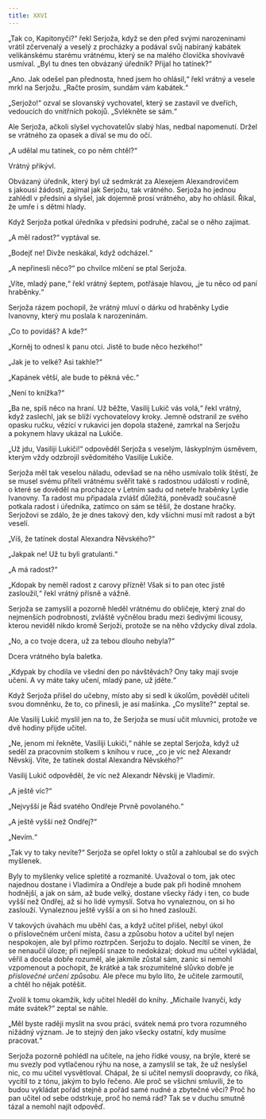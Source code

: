 ```yaml
---
title: XXVI
---
```


„Tak co, Kapitonyči?“ řekl Serjoža, když se den před svými narozeninami vrátil zčervenalý a veselý z procházky a podával svůj nabíraný kabátek velikánskému starému vrátnému, který se na malého človíčka shovívavě usmíval. „Byl tu dnes ten obvázaný úředník? Přijal ho tatínek?“

„Ano. Jak odešel pan přednosta, hned jsem ho ohlásil,“ řekl vrátný a vesele mrkl na Serjožu. „Račte prosím, sundám vám kabátek.“

„Serjožo!“ ozval se slovanský vychovatel, který se zastavil ve dveřích, vedoucích do vnitřních pokojů. „Svlékněte se sám.“

Ale Serjoža, ačkoli slyšel vychovatelův slabý hlas, nedbal napomenutí. Držel se vrátného za opasek a díval se mu do očí.

„A udělal mu tatínek, co po něm chtěl?“

Vrátný přikývl.

Obvázaný úředník, který byl už sedmkrát za Alexejem Alexandrovičem s jakousi žádostí, zajímal jak Serjožu, tak vrátného. Serjoža ho jednou zahlédl v předsíni a slyšel, jak dojemně prosí vrátného, aby ho ohlásil. Říkal, že umře i s dětmi hlady.

Když Serjoža potkal úředníka v předsíni podruhé, začal se o něho zajímat.

„A měl radost?“ vyptával se.

„Bodejť ne! Divže neskákal, když odcházel.“

„A nepřinesli něco?“ po chvilce mlčení se ptal Serjoža.

„Víte, mladý pane,“ řekl vrátný šeptem, potřásaje hlavou, „je tu něco od paní hraběnky.“

Serjoža rázem pochopil, že vrátný mluví o dárku od hraběnky Lydie Ivanovny, který mu poslala k narozeninám.

„Co to povídáš? A kde?“

„Korněj to odnesl k panu otci. Jistě to bude něco hezkého!“

„Jak je to velké? Asi takhle?“

„Kapánek větší, ale bude to pěkná věc.“

„Není to knížka?“

„Ba ne, spíš něco na hraní. Už běžte, Vasilij Lukič vás volá,“ řekl vrátný, když zaslechl, jak se blíží vychovatelovy kroky. Jemně odstranil ze svého opasku ručku, vězící v rukavici jen dopola stažené, zamrkal na Serjožu a pokynem hlavy ukázal na Lukiče.

„Už jdu, Vasiliji Lukiči!“ odpověděl Serjoža s veselým, láskyplným úsměvem, kterým vždy odzbrojil svědomitého Vasilije Lukiče.

Serjoža měl tak veselou náladu, odevšad se na něho usmívalo tolik štěstí, že se musel svému příteli vrátnému svěřit také s radostnou událostí v rodině, o které se dověděl na procházce v Letním sadu od neteře hraběnky Lydie Ivanovny. Ta radost mu připadala zvlášť důležitá, poněvadž současně potkala radost i úředníka, zatímco on sám se těšil, že dostane hračky. Serjožovi se zdálo, že je dnes takový den, kdy všichni musí mít radost a být veselí.

„Víš, že tatínek dostal Alexandra Něvského?“

„Jakpak ne! Už tu byli gratulanti.“

„A má radost?“

„Kdopak by neměl radost z carovy přízně! Však si to pan otec jistě zasloužil,“ řekl vrátný přísně a vážně.

Serjoža se zamyslil a pozorně hleděl vrátnému do obličeje, který znal do nejmenších podrobností, zvláště vyčnělou bradu mezi šedivými licousy, kterou neviděl nikdo kromě Serjoži, protože se na něho vždycky díval zdola.

„No, a co tvoje dcera, už za tebou dlouho nebyla?“

Dcera vrátného byla baletka.

„Kdypak by chodila ve všední den po návštěvách? Ony taky mají svoje učení. A vy máte taky učení, mladý pane, už jděte.“

Když Serjoža přišel do učebny, místo aby si sedl k úkolům, pověděl učiteli svou domněnku, že to, co přinesli, je asi mašinka. „Co myslíte?“ zeptal se.

Ale Vasilij Lukič myslil jen na to, že Serjoža se musí učit mluvnici, protože ve dvě hodiny přijde učitel.

„Ne, jenom mi řekněte, Vasiliji Lukiči,“ náhle se zeptal Serjoža, když už seděl za pracovním stolkem s knihou v ruce, „co je víc než Alexandr Něvskij. Víte, že tatínek dostal Alexandra Něvského?“

Vasilij Lukič odpověděl, že víc než Alexandr Něvskij je Vladimír.

„A ještě víc?“

„Nejvyšší je Řád svatého Ondřeje Prvně povolaného.“

„A ještě vyšší než Ondřej?“

„Nevím.“

„Tak vy to taky nevíte?“ Serjoža se opřel lokty o stůl a zahloubal se do svých myšlenek.

Byly to myšlenky velice spletité a rozmanité. Uvažoval o tom, jak otec najednou dostane i Vladimíra a Ondřeje a bude pak při hodině mnohem hodnější, a jak on sám, až bude velký, dostane všecky řády i ten, co bude vyšší než Ondřej, až si ho lidé vymyslí. Sotva ho vynaleznou, on si ho zaslouží. Vynaleznou ještě vyšší a on si ho hned zaslouží.

V takových úvahách mu uběhl čas, a když učitel přišel, nebyl úkol o příslovečném určení místa, času a způsobu hotov a učitel byl nejen nespokojen, ale byl přímo roztrpčen. Serjožu to dojalo. Necítil se vinen, že se nenaučil úloze; při nejlepší snaze to nedokázal; dokud mu učitel vykládal, věřil a docela dobře rozuměl, ale jakmile zůstal sám, zanic si nemohl vzpomenout a pochopit, že krátké a tak srozumitelné slůvko dobře je _příslovečné určení způsobu._ Ale přece mu bylo líto, že učitele zarmoutil, a chtěl ho nějak potěšit.

Zvolil k tomu okamžik, kdy učitel hleděl do knihy. „Michaile Ivanyči, kdy máte svátek?“ zeptal se náhle.

„Měl byste raději myslit na svou práci, svátek nemá pro tvora rozumného nižádný význam. Je to stejný den jako všecky ostatní, kdy musíme pracovat.“

Serjoža pozorně pohlédl na učitele, na jeho řídké vousy, na brýle, které se mu svezly pod vytlačenou rýhu na nose, a zamyslil se tak, že už neslyšel nic, co mu učitel vysvětloval. Chápal, že si učitel nemyslí doopravdy, co říká, vycítil to z tónu, jakým to bylo řečeno. Ale proč se všichni smluvili, že to budou vykládat pořád stejně a pořád samé nudné a zbytečné věci? Proč ho pan učitel od sebe odstrkuje, proč ho nemá rád? Tak se v duchu smutně tázal a nemohl najít odpověď.
